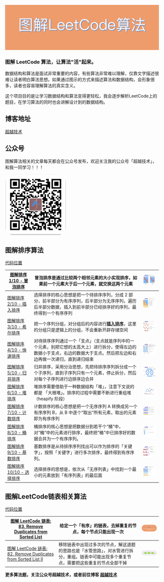 ![](https://github.com/lefex/LeetCodeGraphically/blob/master/images/banner.png)

### 图解 LeetCode 算法，让算法"活"起来。

数据结构和算法是面试非常重要的内容，有些算法非常难以理解，仅靠文字描述很难让读者明白算法思想。如果通过图示的方式来描述算法和数据结构，会形象很多，读者也容易理解算法的真实含义。

这个项目目的是让学习数据结构和算法变得更轻松，我会逐步解析LeetCode上的题目，在学习算法的同时也会讲解设计到的数据结构。

## 博客地址

[超越技术](https://lefex.github.io/)

## 公众号



图解算法相关的文章每天都会在公众号发布，欢迎关注我的公众号「超越技术」，和我一同学习！！！

<img style="border-radius: 30px" src="https://github.com/lefex/LeetCodeGraphically/blob/master/images/cyjs_qr.png?raw=true" title="lefex" width="200"/>



## 图解排序算法

[代码位置](https://github.com/lefex/LeetCodeGraphically/blob/master/code/LeetCodeGraphically/LeetCodeGraphically/LEFSortManager.h)

| [图解排序 1/10 - 冒泡排序](https://mp.weixin.qq.com/s?__biz=MzUzMTk3ODc0OA==&mid=2247483822&idx=1&sn=ff5b8abd13ac4e89953dd07f16eca8d3&chksm=fabb013dcdcc882be39d9aad8c462de93eb7bcf49234caa5dd7403cc67bb84f4d2168a1952a5&scene=21#wechat_redirect) | 冒泡排序是通过比较两个相邻元素的大小实现排序，如果前一个元素大于后一个元素，就交换这两个元素 | <img style="border-radius: 30px" src="https://github.com/lefex/LeetCodeGraphically/blob/master/images/maopao.jpeg?raw=true" title="lefex" width="200"/> |
| ------------------------------------------------------------ | ------------------------------------------------------------ | ------------------------------------------------------------ |
| [图解排序 2/10 - 插入排序](https://mp.weixin.qq.com/s?__biz=MzUzMTk3ODc0OA==&mid=2247483828&idx=1&sn=d8f0675f4e54e3b273c90c59be54eaeb&chksm=fabb0127cdcc883158bb0791f26cae1ea8494b496744f802b22babb4c03eaaef25e98dfbff57&scene=21#wechat_redirect) | 选择排序的核心思想是把一个待排序序列，分成 2 部分，前半部分为有序序列，后半部分为无序序列，遍历后半部分数据，插入到前半部分已经排序好的序列，最终得到一个有序序列 | <img style="border-radius: 30px" src="https://github.com/lefex/LeetCodeGraphically/blob/master/images/charu.jpeg?raw=true" title="lefex" width="200"/> |
| [图解排序 3/10 - 希尔排序](https://mp.weixin.qq.com/s?__biz=MzUzMTk3ODc0OA==&mid=2247483834&idx=1&sn=d91d9d354d765da8bece9c06510f3a5d&chksm=fabb0129cdcc883f5c48e76a7690b4fe698415827c82c8ef4c8482a8618fdff05258f13eff03&token=623725354&lang=zh_CN#rd) | 把一个序列分组，对分组后的内容进行[**插入排序**](http://mp.weixin.qq.com/s?__biz=MzUzMTk3ODc0OA==&mid=2247483828&idx=1&sn=d8f0675f4e54e3b273c90c59be54eaeb&chksm=fabb0127cdcc883158bb0791f26cae1ea8494b496744f802b22babb4c03eaaef25e98dfbff57&scene=21#wechat_redirect)，这里的分组只是逻辑上的分组，不会重新开辟存储空间 | <img style="border-radius: 30px" src="https://github.com/lefex/LeetCodeGraphically/blob/master/images/shell.001.jpeg?raw=true" title="lefex" width="200"/> |
| [图解排序 4/10 - 快速排序](https://mp.weixin.qq.com/s?__biz=MzUzMTk3ODc0OA==&mid=2247483843&idx=1&sn=0d0e23585aacaa4a291c201a155f7617&chksm=fabb0150cdcc88464eacf4f6b60a0562171658cb4e0c6262b2fb9ecd02c194e58faae777ab0f&scene=21#wechat_redirect) | 对待排序序列通过一个「支点」（支点就是序列中的一个元素，别把它想的太高大上）进行拆分，使得左边的数据小于支点，右边的数据大于支点。然后把左边和右边再做一次递归，直到递归结束 | <img style="border-radius: 30px" src="https://github.com/lefex/LeetCodeGraphically/blob/master/images/quick.001.jpeg?raw=true" title="lefex" width="200"/> |
| [图解排序 5/10 - 归并排序](https://mp.weixin.qq.com/s?__biz=MzUzMTk3ODc0OA==&mid=2247483848&idx=1&sn=35145839503cf88a88fdd6e964a6c90d&chksm=fabb015bcdcc884d06dccf879889abed4f680cbb62e07aae65a82ce7f7a28de9a0c29d0c0cce&scene=21#wechat_redirect) | 归并排序，采用分治思想，先把待排序序列拆分成一个个子序列，直到子序列只有一个元素，停止拆分，然后对每个子序列进行边排序边合并 | <img style="border-radius: 30px" src="https://github.com/lefex/LeetCodeGraphically/blob/master/images/guibing.001.jpeg?raw=true" title="lefex" width="200"/> |
| [图解排序 6/10 - 堆排序](https://mp.weixin.qq.com/s?__biz=MzUzMTk3ODc0OA==&mid=2247483889&idx=1&sn=4c92c6d9fdb9b0fbc3cc99ee1a2fcadf&chksm=fabb0162cdcc8874bb601ed836f996dcd849f50993960d07e34539f6779b2dc295fcad0d4d63&scene=21#wechat_redirect) | 堆排序需要借助于一种数据结构「堆」，注意下文说的都是 「大根堆」。排序的过程中需要不断进行重组堆（heapify 阶段） | <img style="border-radius: 30px" src="https://github.com/lefex/LeetCodeGraphically/blob/master/images/heap.003.jpeg?raw=true" title="lefex" width="200"/> |
| [图解排序 7/10 - 计数排序](https://mp.weixin.qq.com/s?__biz=MzUzMTk3ODc0OA==&mid=2247483892&idx=1&sn=2af95b49be0ac263a9fa16444c06a360&chksm=fabb0167cdcc8871c15cf1bb85ef625cc4395e91cbe8f81bdbcb1e47a3d8af30310b0adb4f79&scene=21#wechat_redirect) | 计数排序的核心思想是把一个无序序列 A 转换成另一个有序序列 B，从 B 中逐个“取出”所有元素，取出的元素即为有序序列 | <img style="border-radius: 30px" src="https://github.com/lefex/LeetCodeGraphically/blob/master/images/count.001.jpeg?raw=true" title="lefex" width="200"/> |
| [图解排序 8/10 - 桶排序](https://mp.weixin.qq.com/s?__biz=MzUzMTk3ODc0OA==&mid=2247483894&idx=1&sn=050c2d219cc16021db0f6cec83045257&chksm=fabb0165cdcc88737c673df3424b615e0e64cc5a0501d9c97cd26bfcff651a60a2d19a43f585&scene=21#wechat_redirect) | 桶排序的核心思想是把数据分到若干个“桶”中，对“桶”中的元素进行排序，最终把“桶”中已排序好的数据合并为一个有序序列。 | <img style="border-radius: 30px" src="https://github.com/lefex/LeetCodeGraphically/blob/master/images/bucket.001.jpeg?raw=true" title="lefex" width="200"/> |
| [图解排序 9/10 - 基数排序](https://mp.weixin.qq.com/s?__biz=MzUzMTk3ODc0OA==&mid=2247483895&idx=1&sn=0c3097272d4587963a026cf699d10ce0&chksm=fabb0164cdcc88724dfaebd98087baa914f33253bd9278c95f48859529f34943185e83ee2f62&scene=21#wechat_redirect) | 基数排序是从待排序序列找出可以作为排序的「关键字」，按照「关键字」进行多次排序，最终得到有序序列。 | <img style="border-radius: 30px" src="https://github.com/lefex/LeetCodeGraphically/blob/master/images/diget.001.jpeg?raw=true" title="lefex" width="200"/> |
| [图解排序 10/10 - 选择排序](https://mp.weixin.qq.com/s?__biz=MzUzMTk3ODc0OA==&mid=2247483897&idx=1&sn=8fd337d568a9f56fd1e926fb1012565c&chksm=fabb016acdcc887ce4f0e438a4fb2704c62cf4996a0abda2f2f2f6a629d52aef3be01df46010&scene=21#wechat_redirect) | 选择排序的思想是，依次从「无序列表」中找到一个最小的元素放到「有序列表」的最后面 | <img style="border-radius: 30px" src="https://github.com/lefex/LeetCodeGraphically/blob/master/images/xuanze.jpeg?raw=true" title="lefex" width="200"/> |



## 图解LeetCode链表相关算法

[代码位置](https://github.com/lefex/LeetCodeGraphically/blob/master/code/LeetCodeGraphically/LeetCodeGraphically/LEFListSubject.hpp)

| [图解 LeetCode 链表: 83. Remove Duplicates from Sorted List](https://mp.weixin.qq.com/s?__biz=MzUzMTk3ODc0OA==&mid=2247483939&idx=1&sn=5e68e353c5216ff197b8403152d03c02&chksm=fabb02b0cdcc8ba6fab84dca5b239dd44f0d1924fa5c559b681688c46ca885e00f0b93b9fe9a&token=623725354&lang=zh_CN#rd) | 给定一个「有序」的链表，去掉重复的节点，每个节点只能出现一次 | <img style="border-radius: 30px" src="https://github.com/lefex/LeetCodeGraphically/blob/master/images/let_83.png?raw=true" title="lefex" width="200"/> |
| ------------------------------------------------------------ | ------------------------------------------------------------ | ------------------------------------------------------------ |
| [图解 LeetCode 链表: 82. Remove Duplicates from Sorted List II](https://mp.weixin.qq.com/s?__biz=MzUzMTk3ODc0OA==&mid=2247483940&idx=1&sn=0f71bdcf10b28e523770b8d7d10acbd8&chksm=fabb02b7cdcc8ba1a00c9018834d480bddeeac837d57e7c2940619aafd5b418f1ebfa564c2dd&token=623725354&lang=zh_CN#rd) | 移除链表中出现过多次的节点，解这道题的思路也是「水管思路」，对水管进行拆分，重组。链表中可能出现多个重复节点，需要把这些重复的节点全部干掉 | <img style="border-radius: 30px" src="https://github.com/lefex/LeetCodeGraphically/blob/master/images/let_82.png?raw=true" title="lefex" width="200"/> |

**更多算法题，关注公众号超越技术，或者前往博客 [超越技术](https://lefex.github.io/)**

